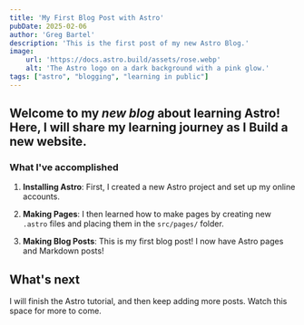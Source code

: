 ```yaml
---
title: 'My First Blog Post with Astro'
pubDate: 2025-02-06
author: 'Greg Bartel'
description: 'This is the first post of my new Astro Blog.'
image: 
    url: 'https://docs.astro.build/assets/rose.webp'
    alt: 'The Astro logo on a dark background with a pink glow.'
tags: ["astro", "blogging", "learning in public"]
---
```



## Welcome to my _new blog_ about learning Astro! Here, I will share my learning journey as I Build a new website. 

### What I've accomplished

1. **Installing Astro**: First, I created a new Astro project and set up my online accounts.

2. **Making Pages**: I then learned how to make pages by creating new `.astro` files and placing them in the `src/pages/` folder.

3. **Making Blog Posts**: This is my first blog post! I now have Astro pages and Markdown posts!

## What's next

I will finish the Astro tutorial, and then keep adding more posts. Watch this space for more to come.